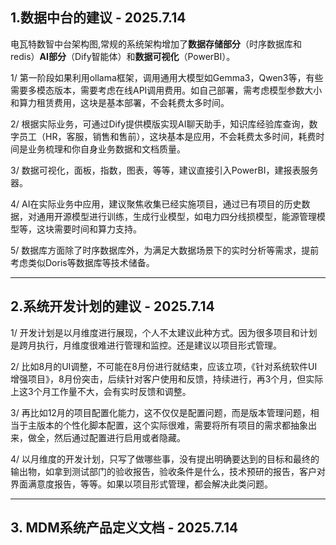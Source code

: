 ## 1.数据中台的建议 - 2025.7.14

电瓦特数智中台架构图,常规的系统架构增加了**数据存储部分**（时序数据库和redis）**AI部分**（Dify智能体）和**数据可视化**（PowerBI）。

1/ 第一阶段如果利用ollama框架，调用通用大模型如Gemma3，Qwen3等，有些需要多模态版本，需要考虑在线API调用费用。如自己部署，需考虑模型参数大小和算力租赁费用，这块是基本部署，不会耗费太多时间。

2/ 根据实际业务，可通过Dify提供模版实现AI聊天助手，知识库经验库查询，数字员工（HR，客服，销售和售前），这块基本是应用，不会耗费太多时间，耗费时间是业务梳理和你自身业务数据和文档质量。

3/ 数据可视化，面板，指数，图表，等等，建议直接引入PowerBI，建报表服务器。

4/ AI在实际业务中应用，建议聚焦收集已经实施项目，通过已有项目的历史数据，对通用开源模型进行训练，生成行业模型，如电力四分线损模型，能源管理模型等，这块需要时间和算力支持。

5/ 数据库方面除了时序数据库外，为满足大数据场景下的实时分析等需求，提前考虑类似Doris等数据库等技术储备。

---------

## 2.系统开发计划的建议 - 2025.7.14

1/ 开发计划是以月维度进行展现，个人不太建议此种方式。因为很多项目和计划是跨月执行，月维度很难进行管理和监控。还是建议以项目形式管理。

2/ 比如8月的UI调整，不可能在8月份进行就结束，应该立项，《针对系统软件UI增强项目》，8月份突击，后续针对客户使用和反馈，持续进行，再3个月，但实际上这3个月工作量不大，会有实时反馈和调整。

3/ 再比如12月的项目配置化能力，这不仅仅是配置问题，而是版本管理问题，相当于主版本的个性化脚本配置，这个实际很难，需要将所有项目的需求都抽象出来，做全，然后通过配置进行启用或者隐藏。

4/ 以月维度的开发计划，只写了做哪些事，没有提出明确要达到的目标和最终的输出物，如拿到测试部门的验收报告，验收条件是什么，技术预研的报告，客户对界面满意度报告，等等。如果以项目形式管理，都会解决此类问题。

-----------

## 3. MDM系统产品定义文档 - 2025.7.14
